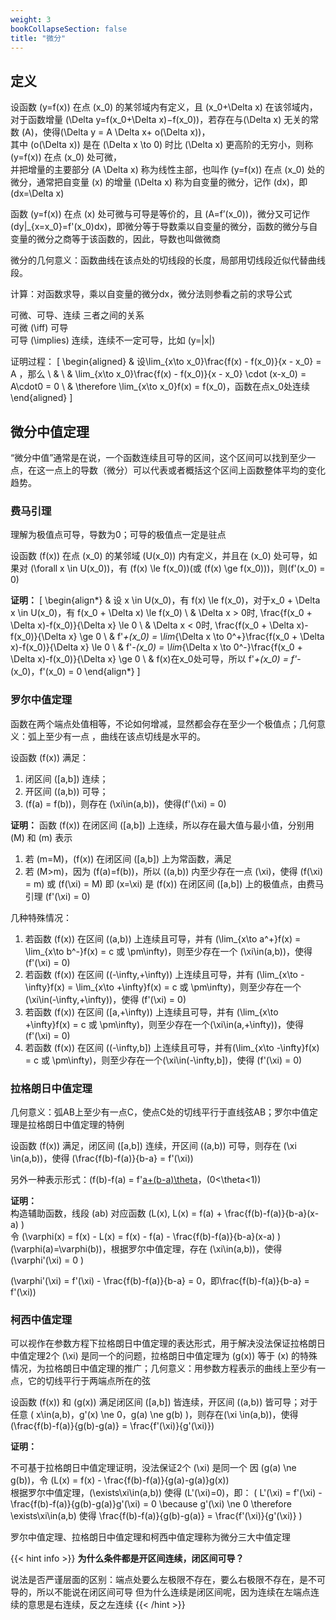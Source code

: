 ```yaml
---
weight: 3
bookCollapseSection: false
title: "微分"
---
```


## 定义

设函数 \(y=f(x)\) 在点 \(x_0\) 的某邻域内有定义，且 \(x_0+\Delta x\) 在该邻域内，对于函数增量 \(\Delta y=f(x_0+\Delta x)−f(x_0)\)，若存在与\(\Delta x\) 无关的常数 \(A\)，使得\(\Delta y = A \Delta x+ o(\Delta x)\)，  
其中 \(o(\Delta x)\) 是在 \(\Delta x \to 0\) 时比 \(\Delta x\) 更高阶的无穷小，则称 \(y=f(x)\) 在点 \(x_0\) 处可微，  
并把增量的主要部分 \(A \Delta x\) 称为线性主部，也叫作 \(y=f(x)\) 在点 \(x_0\) 处的微分，通常把自变量 \(x\) 的增量 \(\Delta x\) 称为自变量的微分，记作 \(dx\)，即 \(dx=\Delta x\) 

函数 \(y=f(x)\) 在点 \(x\) 处可微与可导是等价的，且 \(A=f’(x_0)\)，微分又可记作 \(dy|_{x=x_0}=f'(x_0)dx\)，即微分等于导数乘以自变量的微分，函数的微分与自变量的微分之商等于该函数的，因此，导数也叫做微商

微分的几何意义：函数曲线在该点处的切线段的长度，局部用切线段近似代替曲线段。

计算：对函数求导，乘以自变量的微分dx，微分法则参看之前的求导公式

可微、可导、连续 三者之间的关系  
可微 \(\iff\) 可导  
可导 \(\implies\) 连续，连续不一定可导，比如 \(y=|x|\)


证明过程：
\[
\begin{aligned}
& 设\lim_{x\to x_0}\frac{f(x) - f(x_0)}{x - x_0} = A ，那么 \\
& \\
& \lim_{x\to x_0}\frac{f(x) - f(x_0)}{x - x_0} \cdot (x-x_0) = A\cdot0 = 0 \\
& \therefore \lim_{x\to x_0}f(x) = f(x_0)，函数在点x_0处连续
\end{aligned}
\]

## 微分中值定理

“微分中值”通常是在说，一个函数连续且可导的区间，这个区间可以找到至少一点，在这一点上的导数（微分）可以代表或者概括这个区间上函数整体平均的变化趋势。

### 费马引理

理解为极值点可导，导数为0；可导的极值点一定是驻点

设函数 \(f(x)\) 在点 \(x_0\) 的某邻域 \(U(x_0)\) 内有定义，并且在 \(x_0\) 处可导，如果对 \(\forall x \in U(x_0)\)，有 \(f(x) \le f(x_0)\)(或 \(f(x) \ge f(x_0)\))，则\(f'(x_0) = 0\)

**证明：**
\[
\begin{align*}
& 设 x \in U(x_0)，有 f(x) \le f(x_0)，对于x_0 + \Delta x \in U(x_0)，有 f(x_0 + \Delta x) \le f(x_0) \\
& \Delta x > 0时, \frac{f(x_0 + \Delta x)-f(x_0)}{\Delta x} \le 0 \\
& \Delta x < 0时, \frac{f(x_0 + \Delta x)-f(x_0)}{\Delta x} \ge 0 \\
& f'_+(x_0) = \lim_{\Delta x \to 0^+}\frac{f(x_0 + \Delta x)-f(x_0)}{\Delta x} \le 0 \\
& f'_-(x_0) = \lim_{\Delta x \to 0^-}\frac{f(x_0 + \Delta x)-f(x_0)}{\Delta x} \ge 0 \\
& f(x)在x_0处可导，所以 f'_+(x_0) = f'_-(x_0)，f'(x_0) = 0
\end{align*}
\]

### 罗尔中值定理

函数在两个端点处值相等，不论如何增减，显然都会存在至少一个极值点；几何意义：弧上至少有一点 ，曲线在该点切线是水平的。

设函数 \(f(x)\) 满足：
1. 闭区间 \([a,b]\) 连续；
2. 开区间 \((a,b)\) 可导；
3. \(f(a) = f(b)\)，则存在 \(\xi\in(a,b)\)，使得\(f'(\xi) = 0\)

**证明：** 函数 \(f(x)\) 在闭区间 \([a,b]\) 上连续，所以存在最大值与最小值，分别用 \(M\) 和 \(m\) 表示
1. 若 \(m=M\)，\(f(x)\) 在闭区间 \([a,b]\) 上为常函数，满足
2. 若 \(M>m\)，因为 \(f(a)=f(b)\)，所以 \((a,b)\) 内至少存在一点 \(\xi\)，使得 \(f(\xi) = m\) 或 \(f(\xi) = M\) 
即 \(x=\xi\) 是 \(f(x)\) 在闭区间 \([a,b]\) 上的极值点，由费马引理 \(f'(\xi) = 0\) 

几种特殊情况：
1. 若函数 \(f(x)\) 在区间 \((a,b)\) 上连续且可导，并有 \(\lim_{x\to a^+}f(x) = \lim_{x\to b^-}f(x) = c 或 \pm\infty\)，则至少存在一个 \(\xi\in(a,b)\)，使得 \(f'(\xi) = 0\) 
2. 若函数 \(f(x)\) 在区间 \((-\infty,+\infty)\) 上连续且可导，并有 \(\lim_{x\to -\infty}f(x) = \lim_{x\to +\infty}f(x) = c 或 \pm\infty\)，则至少存在一个 \(\xi\in(-\infty,+\infty)\)，使得 \(f'(\xi) = 0\) 
3. 若函数 \(f(x)\) 在区间 \([a,+\infty)\) 上连续且可导，并有 \(\lim_{x\to +\infty}f(x) = c 或 \pm\infty\)，则至少存在一个\(\xi\in(a,+\infty)\)，使得 \(f'(\xi) = 0\) 
4. 若函数 \(f(x)\) 在区间 \((-\infty,b]\) 上连续且可导，并有\(\lim_{x\to -\infty}f(x) = c 或 \pm\infty\)，则至少存在一个\(\xi\in(-\infty,b]\)，使得 \(f'(\xi) = 0\)

### 拉格朗日中值定理

几何意义：弧AB上至少有一点C，使点C处的切线平行于直线弦AB；罗尔中值定理是拉格朗日中值定理的特例

设函数 \(f(x)\) 满足，闭区间 \([a,b]\) 连续，开区间 \((a,b)\) 可导，则存在 \(\xi \in(a,b)\)，使得 \(\frac{f(b)-f(a)}{b-a} = f'(\xi)\)

另外一种表示形式：\(f(b)-f(a) = f'[a+(b-a)\theta](b-a)，(0<\theta<1)\)

**证明：**  
构造辅助函数，线段 \(ab\) 对应函数 \(L(x), L(x) = f(a) + \frac{f(b)-f(a)}{b-a}(x-a) \)  
令 \(\varphi(x) = f(x) - L(x) = f(x) - f(a) - \frac{f(b)-f(a)}{b-a}(x-a) \)  
\(\varphi(a)=\varphi(b)\)，根据罗尔中值定理，存在 \(\xi\in(a,b)\)，使得 \(\varphi'(\xi) = 0 \)

\(\varphi'(\xi) = f'(\xi) - \frac{f(b)-f(a)}{b-a} = 0，即\frac{f(b)-f(a)}{b-a} = f'(\xi)\)

### 柯西中值定理

可以视作在参数方程下拉格朗日中值定理的表达形式，用于解决没法保证拉格朗日中值定理2个 \(\xi\) 是同一个的问题，拉格朗日中值定理为 \(g(x)\) 等于 \(x\) 的特殊情况，为拉格朗日中值定理的推广；几何意义：用参数方程表示的曲线上至少有一点，它的切线平行于两端点所在的弦

设函数 \(f(x)\) 和 \(g(x)\) 满足闭区间 \([a,b]\) 皆连续，开区间 \((a,b)\) 皆可导；对于任意 \( x\in(a,b)，g'(x) \ne 0，g(a) \ne g(b) \)，则存在\(\xi \in(a,b)\)，使得 \(\frac{f(b)-f(a)}{g(b)-g(a)} = \frac{f'(\xi)}{g'(\xi)}\)

**证明：**

不可基于拉格朗日中值定理证明，没法保证2个 \(\xi\) 是同一个
因 \(g(a) \ne g(b)\)，令 \(L(x) = f(x) - \frac{f(b)-f(a)}{g(a)-g(a)}g(x)\)  
根据罗尔中值定理，\(\exists\xi\in(a,b)\) 使得 \(L'(\xi)=0\)，即： 
\( L'(\xi) = f'(\xi) - \frac{f(b)-f(a)}{g(b)-g(a)}g'(\xi) = 0 \because g'(\xi) \ne 0 \therefore \exists\xi\in(a,b) 使得 \frac{f(b)-f(a)}{g(b)-g(a)} = \frac{f'(\xi)}{g'(\xi)} \)

罗尔中值定理、拉格朗日中值定理和柯西中值定理称为微分三大中值定理

{{< hint info >}}
**为什么条件都是开区间连续，闭区间可导？**

说法是否严谨层面的区别：端点处要么左极限不存在，要么右极限不存在，是不可导的，所以不能说在闭区间可导
但为什么连续是闭区间呢，因为连续在左端点连续的意思是右连续，反之左连续
{{< /hint >}}
